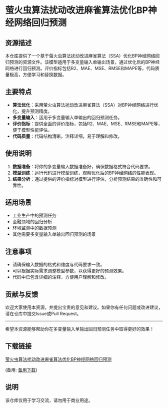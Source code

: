 # 萤火虫算法扰动改进麻雀算法优化BP神经网络回归预测

## 资源描述

本仓库提供了一个基于萤火虫算法扰动改进麻雀算法（SSA）优化BP神经网络回归预测的资源文件。该模型适用于多变量输入单输出场景，通过优化后的BP神经网络进行回归预测。评价指标包括R2、MAE、MSE、RMSE和MAPE等，代码质量极高，方便学习和替换数据。

## 主要特点

- **算法优化**：采用萤火虫算法扰动改进麻雀算法（SSA）对BP神经网络进行优化，提升预测精度。
- **多变量输入**：适用于多变量输入单输出的回归预测任务。
- **评价指标**：提供全面的评价指标，包括R2、MAE、MSE、RMSE和MAPE等，便于模型性能评估。
- **代码质量**：代码结构清晰，注释详细，易于理解和修改。

## 使用说明

1. **数据准备**：将你的多变量输入数据准备好，确保数据格式符合代码要求。
2. **模型训练**：运行代码进行模型训练，观察优化后的BP神经网络的性能表现。
3. **结果分析**：通过提供的评价指标对模型进行评估，分析预测结果的准确性和可靠性。

## 适用场景

- 工业生产中的预测任务
- 金融领域的回归分析
- 环境监测中的数据预测
- 其他需要多变量输入单输出回归预测的场景

## 注意事项

- 请确保输入数据的格式和维度与代码要求一致。
- 可以根据实际需求调整模型参数，以获得更好的预测效果。
- 代码中已包含详细的注释，方便用户理解和修改。

## 贡献与反馈

欢迎大家使用本资源，并提出宝贵的意见和建议。如果你有任何问题或改进建议，请在仓库中提交Issue或Pull Request。

---

希望本资源能够帮助你在多变量输入单输出回归预测任务中取得更好的效果！

## 下载链接
[萤火虫算法扰动改进麻雀算法优化BP神经网络回归预测](https://pan.quark.cn/s/2f243f53c310) 

(备用: [备用下载](https://pan.baidu.com/s/1SbEmndGF_shQP2uwWkjhFQ?pwd=1234))

## 说明

该仓库仅用于学习交流，请勿用于商业用途。
